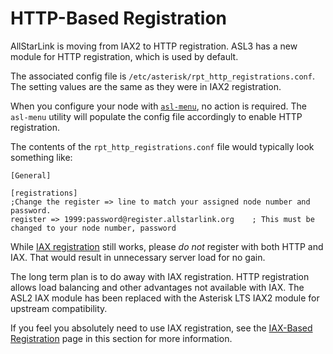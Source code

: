 # HTTP-Based Registration
AllStarLink is moving from IAX2 to HTTP registration. ASL3 has a new module for HTTP registration, which is used by default.

The associated config file is `/etc/asterisk/rpt_http_registrations.conf`. The setting values are the same as they were in IAX2 registration.

When you configure your node with [`asl-menu`](../user-guide/index.md), no action is required. The `asl-menu` utility will populate the config file accordingly to enable HTTP registration.

The contents of the `rpt_http_registrations.conf` file would typically look something like:

```
[General]

[registrations]
;Change the register => line to match your assigned node number and password.
register => 1999:password@register.allstarlink.org    ; This must be changed to your node number, password
```

While [IAX registration](./iaxreg.md) still works, please *do not* register with both HTTP and IAX. That would result in unnecessary server load for no gain. 

The long term plan is to do away with IAX registration. HTTP registration allows load balancing and other advantages not available with IAX. The ASL2 IAX module has been replaced with the Asterisk LTS IAX2 module for upstream compatibility.

If you feel you absolutely need to use IAX registration, see the [IAX-Based Registration](./iaxreg.md) page in this section for more information.
